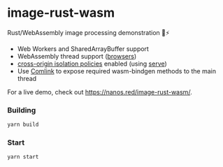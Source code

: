 # image-rust-wasm
Rust/WebAssembly image processing demonstration 🦀⚡

- Web Workers and SharedArrayBuffer support
- WebAssembly thread support ([browsers](https://webassembly.org/roadmap/))
- [cross-origin isolation policies](https://web.dev/coop-coep/) enabled (using [serve](https://www.npmjs.com/package/serve))
- Use [Comlink](https://github.com/GoogleChromeLabs/comlink) to expose required wasm-bindgen methods to the main thread

For a live demo, check out https://nanos.red/image-rust-wasm/.

### Building
```bash
yarn build
```

### Start
```bash
yarn start
```

